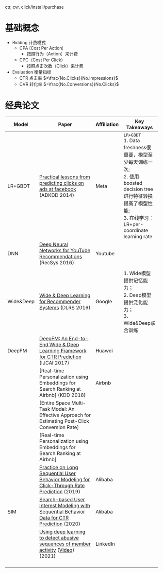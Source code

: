 ctr, cvr, click/install/purchase

# 基础概念

- Bidding 计费模式
  - CPA (Cost Per Action)
    - 按照行为（Action）来计费
  - CPC（Cost Per Click）
    - 按照点击次数（Click）来计费
- Evaluation 衡量指标
  - CTR 点击率 $=\frac{No.Clicks}{No.Impressions}$
  - CVR 转化率 $=\frac{No.Conversions}{No.Clicks}$


# 经典论文

| Model | Paper | Affiliation |	Key Takeaways |
| ---- | ---- | ---- | ---- |
| LR+GBDT | [Practical lessons from predicting clicks on ads at facebook](https://research.facebook.com/file/273183074306353/practical-lessons-from-predicting-clicks-on-ads-at-facebook.pdf) (ADKDD 2014) | Meta | `LR+GBDT` <br> 1. Data freshness很重要，模型至少每天训练一次; <br> 2. 使用boosted decision tree进行特征转换提高了模型性能; <br> 3. 在线学习：LR+per-coordinate learning rate |
| DNN  | [Deep Neural Networks for YouTube Recommendations](https://static.googleusercontent.com/media/research.google.com/en//pubs/archive/45530.pdf) (RecSys 2016) | Youtube |  |
| | | | |
| Wide&Deep | [Wide & Deep Learning for Recommender Systems](https://arxiv.org/pdf/1606.07792.pdf) (DLRS 2016) | Google | 	1. Wide模型提供记忆能力；<br> 2. Deep模型提供泛化能力； <br> 3. Wide&Deep联合训练 |
| DeepFM | [DeepFM: An End-to-End Wide & Deep Learning Framework for CTR Prediction](http://www.ijcai.org/proceedings/2017/0239.pdf) (IJCAI 2017) | Huawei | |
| | [Real-time Personalization using Embeddings for Search Ranking at Airbnb] (KDD 2018) | Airbnb | |
| | [Entire Space Multi-Task Model: An Effective Approach for Estimating Post-Click Conversion Rate] | | |
| | [Real-time Personalization using Embeddings for Search Ranking at Airbnb] | | |
| | [Practice on Long Sequential User Behavior Modeling for Click-Through Rate Prediction](https://arxiv.org/pdf/1905.09248.pdf) (2019) | Alibaba | |
| SIM | [Search-based User Interest Modeling with Sequential Behavior Data for CTR Prediction](https://arxiv.org/pdf/2006.05639.pdf) (2020) | Alibaba | |
| | [Using deep learning to detect abusive sequences of member activity](https://engineering.linkedin.com/blog/2021/using-deep-learning-to-detect-abusive-sequences-of-member-activi) ([Video](https://exchange.scale.com/public/videos/using-deep-learning-to-detect-abusive-sequences-of-member-activity-on-linkedin)) (2021) | LinkedIn | |
| | | | |
| | | | |
| | | | |
| | | | |